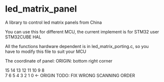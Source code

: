 # led_matrix_panel
A library to control led matrix panels from China

You can use this for different MCU, the current implement is for STM32 user STM32CUBE HAL

All the functions hardware dependent is in led_matrix_porting.c, so you have to modify this file to suit your MCU

The coordinate of panel: ORIGIN: bottom right corner
                
15 14 13 12 11 10 9 8  
7  6  5  4  3  2  1 0 <- ORIGIN
TODO: FIX WRONG SCANNING ORDER
